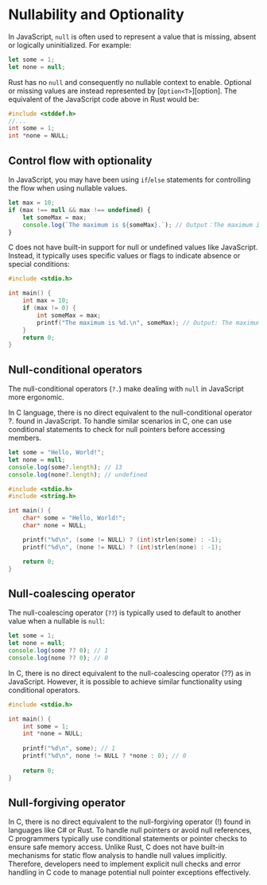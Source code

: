 # Nullability and Optionality

In JavaScript, `null` is often used to represent a value that is missing, absent or logically uninitialized. For example:  

```js
let some = 1;
let none = null;
```

Rust has no `null` and consequently no nullable context to enable. Optional or missing values are instead represented by [`Option<T>`][option]. The equivalent of the JavaScript code above in Rust would be:  

```c
#include <stddef.h>
//...
int some = 1;
int *none = NULL;
```


## Control flow with optionality

In JavaScript, you may have been using `if`/`else` statements for controlling the flow when using nullable values.

```js
let max = 10;
if (max !== null && max !== undefined) {
    let someMax = max;
    console.log(`The maximum is ${someMax}.`); // Output：The maximum is 10.
}
```

C does not have built-in support for null or undefined values like JavaScript. Instead, it typically uses specific values or flags to indicate absence or special conditions:

```c
#include <stdio.h>

int main() {
    int max = 10;
    if (max != 0) {
        int someMax = max;
        printf("The maximum is %d.\n", someMax); // Output: The maximum is 10.
    }
    return 0;
}
```

## Null-conditional operators

 The null-conditional operators (`?.`) make dealing with `null` in JavaScript more ergonomic.

In C language, there is no direct equivalent to the null-conditional operator ?. found in JavaScript. To handle similar scenarios in C, one can use conditional statements to check for null pointers before accessing members.

```js
let some = "Hello, World!";
let none = null;
console.log(some?.length); // 13
console.log(none?.length); // undefined
```

```c
#include <stdio.h>
#include <string.h>

int main() {
    char* some = "Hello, World!";
    char* none = NULL;

    printf("%d\n", (some != NULL) ? (int)strlen(some) : -1);
    printf("%d\n", (none != NULL) ? (int)strlen(none) : -1);

    return 0;
}
```

## Null-coalescing operator

The null-coalescing operator (`??`) is typically used to default to another value when a nullable is `null`:

```js
let some = 1;
let none = null;
console.log(some ?? 0); // 1
console.log(none ?? 0); // 0
```

In C, there is no direct equivalent to the null-coalescing operator (??) as in JavaScript. However, it is possible to achieve similar functionality using conditional operators.

```c
#include <stdio.h>

int main() {
    int some = 1;
    int *none = NULL;
    
    printf("%d\n", some); // 1
    printf("%d\n", none != NULL ? *none : 0); // 0
    
    return 0;
}
```

## Null-forgiving operator

In C, there is no direct equivalent to the null-forgiving operator (!) found in languages like C# or Rust. To handle null pointers or avoid null references, C programmers typically use conditional statements or pointer checks to ensure safe memory access. Unlike Rust, C does not have built-in mechanisms for static flow analysis to handle null values implicitly. Therefore, developers need to implement explicit null checks and error handling in C code to manage potential null pointer exceptions effectively.
